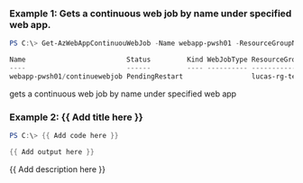 ### Example 1:  Gets a continuous web job by name under specified web app.
```powershell
PS C:\> Get-AzWebAppContinuouWebJob -Name webapp-pwsh01 -ResourceGroupName lucas-rg-test -WebJobName continuewebjob

Name                         Status         Kind WebJobType ResourceGroupName
----                         ------         ---- ---------- -----------------
webapp-pwsh01/continuewebjob PendingRestart                 lucas-rg-test
```

gets a continuous web job by name under specified web app

### Example 2: {{ Add title here }}
```powershell
PS C:\> {{ Add code here }}

{{ Add output here }}
```

{{ Add description here }}

